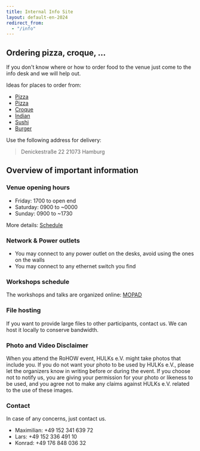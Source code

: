 ```yaml
---
title: Internal Info Site
layout: default-en-2024
redirect_from:
  - "/info"
---
```


## Ordering pizza, croque, ...

If you don't know where or how to order food to the venue just come to the
info desk and we will help out.

Ideas for places to order from:

- [Pizza](https://www.pizzamax.de/)
- [Pizza](https://la-patina.de/)
- [Croque](http://www.lieferprofi.de/shops/croquemaster/)
- [Indian](https://www.curry-naan.de/)
- [Sushi](https://www.top-fresh-sushi.de/)
- [Burger](https://burger-im-glueck.simplywebshop.de/storedata/listStore)

Use the following address for delivery:

> Denickestraße 22
> 21073 Hamburg

## Overview of important information

### Venue opening hours

- Friday: 1700 to open end
- Saturday: 0900 to ~0000
- Sunday: 0900 to ~1730

More details: [Schedule](https://rohow.de/schedule)

### Network & Power outlets

- You may connect to any power outlet on the desks, avoid using the ones on the walls
- You may connect to any ethernet switch you find

### Workshops schedule

The workshops and talks are organized online: [MOPAD](https://mopad.rohow.de)

### File hosting

If you want to provide large files to other participants, contact us.
We can host it locally to conserve bandwidth.

### Photo and Video Disclaimer

When you attend the RoHOW event, HULKs e.V. might take photos that include you.
If you do not want your photo to be used by HULKs e.V., please let the
organizers know in writing before or during the event. If you choose not to
notify us, you are giving your permission for your photo or likeness to be
used, and you agree not to make any claims against HULKs e.V. related to the
use of these images.

### Contact

In case of any concerns, just contact us.

- Maximilian: +49 152 341 639 72
- Lars: +49 152 336 491 10
- Konrad: +49 176 848 036 32
